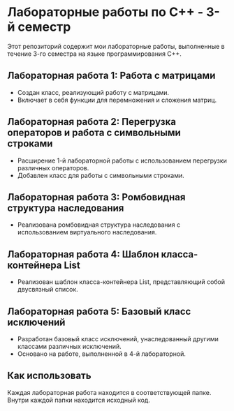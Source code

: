 # Лабораторные работы по C++ - 3-й семестр

Этот репозиторий содержит мои лабораторные работы, выполненные в течение 3-го семестра на языке программирования C++.

## Лабораторная работа 1: Работа с матрицами

- Создан класс, реализующий работу с матрицами.
- Включает в себя функции для перемножения и сложения матриц.

## Лабораторная работа 2: Перегрузка операторов и работа с символьными строками

- Расширение 1-й лабораторной работы с использованием перегрузки различных операторов.
- Добавлен класс для работы с символьными строками.

## Лабораторная работа 3: Ромбовидная структура наследования

- Реализована ромбовидная структура наследования с использованием виртуального наследования.

## Лабораторная работа 4: Шаблон класса-контейнера List

- Реализован шаблон класса-контейнера List, представляющий собой двусвязный список.

## Лабораторная работа 5: Базовый класс исключений

- Разработан базовый класс исключений, унаследованный другими классами различных исключений.
- Основано на работе, выполненной в 4-й лабораторной.

## Как использовать

Каждая лабораторная работа находится в соответствующей папке. Внутри каждой папки находится исходный код.
